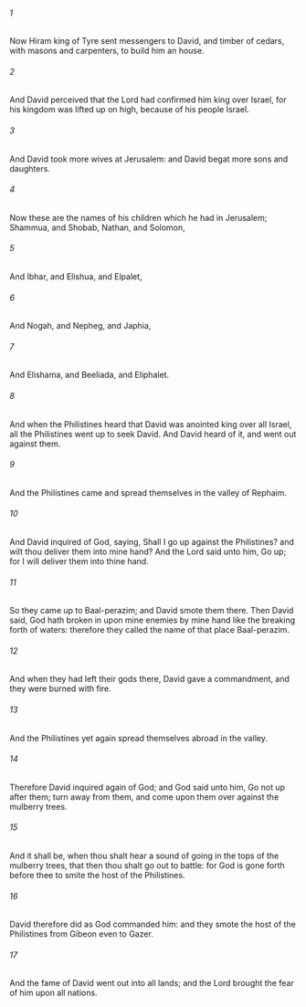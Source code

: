 ###### 1
Now Hiram king of Tyre sent messengers to David, and timber of cedars, with masons and carpenters, to build him an house.

###### 2
And David perceived that the Lord had confirmed him king over Israel, for his kingdom was lifted up on high, because of his people Israel.

###### 3
And David took more wives at Jerusalem: and David begat more sons and daughters.

###### 4
Now these are the names of his children which he had in Jerusalem; Shammua, and Shobab, Nathan, and Solomon,

###### 5
And Ibhar, and Elishua, and Elpalet,

###### 6
And Nogah, and Nepheg, and Japhia,

###### 7
And Elishama, and Beeliada, and Eliphalet.

###### 8
And when the Philistines heard that David was anointed king over all Israel, all the Philistines went up to seek David. And David heard of it, and went out against them.

###### 9
And the Philistines came and spread themselves in the valley of Rephaim.

###### 10
And David inquired of God, saying, Shall I go up against the Philistines? and wilt thou deliver them into mine hand? And the Lord said unto him, Go up; for I will deliver them into thine hand.

###### 11
So they came up to Baal-perazim; and David smote them there. Then David said, God hath broken in upon mine enemies by mine hand like the breaking forth of waters: therefore they called the name of that place Baal-perazim.

###### 12
And when they had left their gods there, David gave a commandment, and they were burned with fire.

###### 13
And the Philistines yet again spread themselves abroad in the valley.

###### 14
Therefore David inquired again of God; and God said unto him, Go not up after them; turn away from them, and come upon them over against the mulberry trees.

###### 15
And it shall be, when thou shalt hear a sound of going in the tops of the mulberry trees, that then thou shalt go out to battle: for God is gone forth before thee to smite the host of the Philistines.

###### 16
David therefore did as God commanded him: and they smote the host of the Philistines from Gibeon even to Gazer.

###### 17
And the fame of David went out into all lands; and the Lord brought the fear of him upon all nations.

